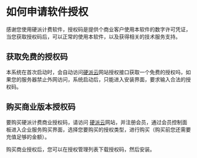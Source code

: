 # 如何申请软件授权

感谢您使用硬派计费软件，授权码是提供个商业客户使用本软件的数字许可凭证，当您获取授权码后，可以正常的使用本软件，以及获得相关的技术服务支持。

## 获取免费的授权码

本系统在首次启动时，会自动访问[硬派云](https://www.toughcloud.net)网站授权接口获取一个免费的授权吗，如果您的服务器禁止外网访问，系统启动后，只能进入安装界面，要求输入合法的授权码。


## 购买商业版本授权码

要购买硬派计费商业授权码，请访问 [硬派云](https://www.toughcloud.net)网站，并注册会员，通过会员控制面板进入企业服务购买界面，选择您要购买的授权类型，进行购买（购买前您还需要充值足够的金额）。

购买商业授权后，您可以在授权管理列表下载授权码，然后安装。
